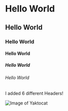 # Hello World
## Hello World
### Hello World
#### Hello World
##### Hello World
###### Hello World

I added 6 different Headers!

![Image of Yaktocat](https://octodex.github.com/images/yaktocat.png)
